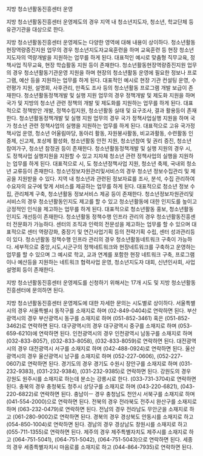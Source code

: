 지방 청소년활동진흥센터 운영


지방 청소년활동진흥센터 운영제도의 경우 지역 내 청소년지도자, 청소년, 학교단체 등 유관기관을 대상으로 한다.


지방 청소년활동진흥센터 운영제도는 다양한 영역에 대해 내용이 상이하다.
청소년활동현장역량증진지원 업무의 경우 청소년지도자교육훈련을 하며 교육훈련 등 현장 청소년지도자의 역량개발을 지원하는 업무를 하게 된다. 대표적인 예시로 맞춤형 직무교육, 정책사업 직무교육, 현장 학습활동 지원 등이 존재한다.
청소년활동현장역량증진지원 업무의 경우 청소년활동기관운영 지원을 하며 현장의 청소년활동 운영에 필요한 정보나 프로그램, 예산 등을 지원하는 업무를 하게 된다. 대표적인 예시로 현장 기관 컨설팅 운영, 수련평가 지원, 설명회, 사후관리, 만족도 조사 등의 청소년활동 프로그램 개발 보급이 존재한다.
청소년활동정책개발 및 실행 지원 업무의 경우 정책개발 및 제도화 지원을 하며 국가 및 지방의 청소년 관련 정책의 개발 및 제도화를 지원하는 업무를 하게 된다. 대표적으로 정책방안 개발, 정책수립지원, 청소년활동 실태 및 요구조사, 결과 활용등이 존재한다.
청소년활동정책개발 및 실행 지원 업무의 경우 국가 정책사업실행 지원을 하며 국가 청소년 관련 정책사업의 실행을 지원하는 업무를 하게 된다. 대표적으로 고유 국가정책사업 운영, 청소년 어울림마당, 동아리 활동, 자원봉사활동, 비교과활동, 수련활동 인증제, 신고제, 포상제 활성화, 청소년활동 안전 지원, 청소년참여 및 권리 증진, 청소년 참여가구, 청소년 참정권 등이 존재한다.
청소년활동정책개발 및 실행 지원의 경우 시, 도 정책사업 실행지원을 지원할 수 있고 지자체 청소년 관련 정책사업의 실행을 지원하는 업무를 하게 된다. 대표적으로 시, 도 청소년정책사업 지원, 청소년 축제, 국내외 청소년 교류등이 존재한다.
청소년정보자원관리및서비스의 경우 청소년 정보수집관리 및 제공을 지원받을 수 있다. 지역 내 청소년과 관련된 정보자료를 조사, 분석, 수집 관리하여 수요자의 요구에 맞게 서비스를 제공하는 업무를 하게 된다. 대표적으로 청소년 정보 수집, 관리체계 구축, 청소년활동 정보서비스 제공 등이 존재한다. 
청소년정보자원관리및서비스의 경우 청소년활동인지도 제고를 할 수 있고 청소년활동에 대한 인지도를 높이고 긍정적인 인식을 제고하는 업무를 하게 된다. 대표적으로 청소년활동 홍보, 청소년활동 인지도 개선등이 존재한다.
청소년활동 정책수행 인프라 관리의 경우 청소년활동진흥센터 전문화가 가능하다. 센터의 조직과 인력의 전문성을 제고하는 업무를 할 수 있으며 대표적으로 센터 역량강화, 중장기 및 연간사업기획 등의 전략기획 수립, 센터 성과관리등이 있다.
청소년활동 정책수행 인프라 관리의 경우 청소년활동네트워크 구축이 가능하다. 세부적으로 중앙,시도,시군구의 정책네트워크와 현장네트워크를 구축하고 운영하는 업무를 할 수 있으며 그 예시로 학교, 교과 연계를 포함한 현장 네트워크 구축, 프로그램이나 예산등을 지원하는 네트워크 협력사업 운영, 청소년지도자 대회, 신년인사회, 사업설명회 등이 존재한다.


지방 청소년활동진흥센터 운영제도를 신청하기 위해서는 17개 시도 및 지방 청소년활동진흥센터에 문의하면 된다.


지방 청소년활동진흥센터 운영제도에 대한 자세한 문의는 시도별로 상이하다. 서울특별시의 경우 서울특별시 동작구를 소재지로 하며 (02-849-0404)로 연락하면 된다. 부산광역시의 경우 부산광역시 동구를 소재지로 하며 (051-852-3461) 혹은 (051-852-3462)로 연락하면 된다. 대구광역시의 경우 대구광역시 중구를 소재지로 하며 (053-659-6210)에 연락하면 된다. 인천광역시의 경우 인천광역시 남동구를 소재지로 하며 (032-833-8057), (032-833-8058), (032-833-8059)로 연락하면 된다. 대전광역시의 경우 대전광역시 서구를 소재지로 하며 (042-488-0924)로 연락하면 된다. 울산광역시의 경우 울산광역시 남구를 소재지로 하며 (052-227-0606), (052-227-0607)로 연락하면 된다. 경기도의 경우 경기도 수원시 장안구를 소재지로 하며 (031-232-9383), (031-232-9384), (031-232-9385)로 연락하면 된다. 강원도의 경우 강원도 원주시를 소재지로 하는데 분소는 강릉시로 한다. (033-731-3704)로 연락하면 된다. 충북의 경우 충청북도 청주시 상당구를 소재지로 하며 (043-220-6821), (043-220-6822)로 연락하면 된다. 충남이ㅡ 경우 충청남도 천안시 서북구를 소재지로 하며 (041-554-2000)으로 연락하면 된다. 전북의 경우 전라북도 전주시 완산구를 소재지로 하며 (063-232-0479)로 연락하면 된다. 전남의 경우 전라남도 무안군을 소재지로 하고 (061-280-9002)로 연락하면 된다. 경북의 경우 경상북도 안동시를 소재지로 하고 (054-850-1004)로 연락하면 된다. 경남의 경우 경상남도 창원시를 소재지로 하고 (055-711-1355)로 연락하면 된다. 제주의 경우 제주특별자치도 제주시를 소재지로 하고 (064-751-5041), (064-751-5042), (064-751-5043)으로 연락하면 된다. 세종의 경우 세종특별자치시 마음로를 소재지로 하고 (044-864-7935)로 연락하면 된다.